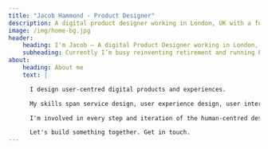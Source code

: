 ```yaml
---
title: "Jacob Hammond - Product Designer"
description: A digital product designer working in London, UK with a focus on native mobile and responsive web experiences.
image: /img/home-bg.jpg
header:
    heading: I'm Jacob — A digital Product Designer working in London, UK. I focus on native mobile and responsive web experiences.
    subheading: Currently I’m busy reinventing retirement and running Precise Pixels.
about:
    heading: About me
    text: |

      I design user-centred digital products and experiences.

      My skills span service design, user experience design, user interface and interaction design, design systems, production and front-end development.

      I'm involved in every step and iteration of the human-centred design process, through discovery, exploration, production and validation.

      Let's build something together. Get in touch.
---
```


